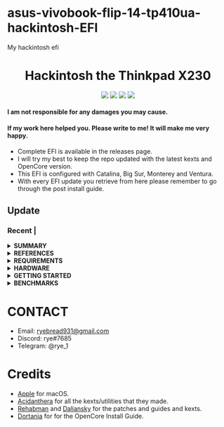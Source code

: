 # asus-vivobook-flip-14-tp410ua-hackintosh-EFI
My hackintosh  efi

<h1 align="center">Hackintosh the Thinkpad X230</h1>

<p align="center">
    <a href="https://www.apple.com/">
        <img src="https://img.shields.io/badge/Catalina-10.15.7-blue.svg"/></a>
    <a href="https://www.apple.com/macos/big-sur/">
        <img src="https://img.shields.io/badge/Big_Sur-11.6.5-blue.svg"></a>
    <a href="https://www.apple.com/macos/monterey/">
        <img src="https://img.shields.io/badge/Monterey-12.3.1-blue"></a>
    <a href="https://github.com/acidanthera/OpenCorePkg">
        <img src="https://img.shields.io/badge/OpenCore-0.8.3-blue"/></a>
</p>

#### I am not responsible for any damages you may cause.

#### If my work here helped you. Please write to me! It will make me very happy.

- Complete EFI is available in the releases page.
- I will try my best to keep the repo updated with the latest kexts and OpenCore version.
- This EFI is configured with Catalina, Big Sur, Monterey and Ventura.
- With every EFI update you retrieve from here please remember to go through the post install guide.  

## Update

### Recent |

<details>
<summary><strong> SUMMARY </strong></summary>
<br>

> ### Non-Fuctional

| Feature                              | Status | Dependency          |
| :----------------------------------- | ------ | ------------------- |
| Fingerprint Reader                   | ❌   | `DISABLED` in BIOS to save power. |

> ### Video and Audio

| Feature                              | Status | Dependency          |
| :----------------------------------- | ------ | ------------------- |
| Full Graphics Accleration (QE/CI)    | ✅   | `WhateverGreen.kext`  |
| Audio                      | ✅   | `AppleALC.kext` with Layout ID = 11|


> ### Power, Charge, Sleep and Hibernation

| Feature                              | Status | Dependency          |
| :----------------------------------- | ------ | ------------------- |
| Battery Percentage Indication        | ✅   | `ECEnabler.kext`            | 
| iGPU Power Management                | ✅   | `XCPM`, enabled by `SSDT-PLUG.aml` |
| Battery Life                         | ✅   |  Similiar to Windows/Linux. |

> ### Input/ Output

| Feature                              | Status | Dependency          |
| :----------------------------------- | ------ | ------------------- |
| WiFi                                 | ✅   | `native`  |
| Bluetooth                            | ✅   | `native`  |
|USB Ports                             | ✅   | `SSDT-EC-USBX-LAPTOP.aml`    |

> ### Display, TrackPad, TrackPoint, and Keyboard

| Feature                              | Status | Dependency          |
| :----------------------------------- | ------ | ------------------- |
| Brightness Adjustments | ✅  | `WhateverGreen.kext`, `SSDT-PNLF.aml`|
| TrackPad               | ✅  | `VoodooPS2Controller.kext` |
| Built-in Keyboard      | ✅  | `VoodooPS2Controller.kext` |

> ### macOS Continuity

| Feature                              | Status | Dependency          |
| :----------------------------------- | ------ | ------------------- |
| iCloud, iMessage, FaceTime           | ✅   | Whitelisted Apple ID, Valid SMBIOS  |
| AirDrop                              | ✅   | Working  |
| Time Machine                         | ✅   | Native  |

</details>

<details>
<summary><strong> REFERENCES </strong></summary>
<br>

Read these before you start:

- [dortania's Hackintosh guides](https://github.com/dortania).
- [dortania's OpenCore Install Guide](https://dortania.github.io/OpenCore-Install-Guide/).
- [dortania's OpenCore Post Install Guide](https://dortania.github.io/OpenCore-Post-Install/).
- [dortania/ Getting Started with ACPI](https://dortania.github.io/Getting-Started-With-ACPI/).
- [dortania/ opencore multiboot](https://github.com/dortania/OpenCore-Multiboot).

</details>

<details>
<summary><strong> REQUIREMENTS </strong></summary>
<br>

- A macOS machine(optional): to create the macOS installer.
- Flash drive, 32GB or more for monterey and above, and 16gb for Big Sur and below.  
- [ProperTree](https://github.com/corpnewt/ProperTree) if you need to edit plist files on Windows.  
- [MaciASL](https://github.com/acidanthera/MaciASL), for patching ACPI tables and editing ACPI patches.
- [MountEFI](https://github.com/corpnewt/MountEFI) to quickly mount EFI partitions.  
- [IORegistryExplorer](https://developer.apple.com/downloads) 
- Patience and time, especially if this is your first time "hackintoshing".

</details>

<details>
<summary><strong> HARDWARE </strong></summary>
<br>

| Category  | Vivobook flip 14         |
| --------- | ------------------------ |
| CPU       | Intel Core i5-7200U      |
| SSD       | Samsung 870 Evo 250GB    |
| Display   | 14" screen hd 1920x1080p |
| WiFi card | Broadcom 4360ng.        |


</details>

<details>
<summary><strong> GETTING STARTED </strong></summary>
<br>

- Creating a macOS installer: refer to [Dortania's OpenCore Install Guide](https://dortania.github.io/OpenCore-Install-Guide/installer-guide/)

</details>

<details>
<summary><strong> BENCHMARKS </strong></summary>
</br>

- macOS 13.0, EFI OpenCore 0.8.3

| CPU            | Single-Core | Multi-Core |
| :------------- | ----------: | ---------: |
| Geekbench |            725      |       1790 |

| GPU            | OpenCL      | Metal      |
| :------------- | ----------: | ---------: |
| Geekbench     |        4193 |        4035 |
</details>

# CONTACT

- Email: ryebread931@gmail.com
- Discord: rye#7685
- Telegram: @rye_1

# Credits

- [Apple](https://www.apple.com) for macOS.
- [Acidanthera](https://github.com/acidanthera) for all the kexts/utilities that they made.
- [Rehabman](https://github.com/RehabMan) and [Daliansky](https://github.com/daliansky) for the patches and guides and kexts.
- [Dortania](https://github.com/dortania) for for the OpenCore Install Guide.

